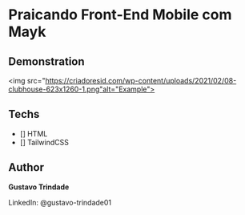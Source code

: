 # Praicando Front-End Mobile com Mayk

## Demonstration
<img src="https://criadoresid.com/wp-content/uploads/2021/02/08-clubhouse-623x1260-1.png"alt="Example">

## Techs

* [] HTML
* [] TailwindCSS

## Author 

**Gustavo Trindade**

LinkedIn: @gustavo-trindade01